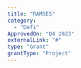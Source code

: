 ```yaml
---
title: "RAMSES"
category:
  - "Defi"
ApprovedOn: "Q4 2023"
externalLink: "#"
type: "Grant"
grantType: "Project"
---
```


